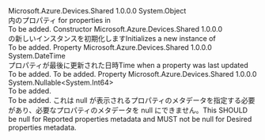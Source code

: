 <Type Name="Metadata" FullName="Microsoft.Azure.Devices.Shared.Metadata">
  <TypeSignature Language="C#" Value="public sealed class Metadata" />
  <TypeSignature Language="ILAsm" Value=".class public auto ansi sealed beforefieldinit Metadata extends System.Object" />
  <TypeSignature Language="DocId" Value="T:Microsoft.Azure.Devices.Shared.Metadata" />
  <TypeSignature Language="VB.NET" Value="Public NotInheritable Class Metadata" />
  <TypeSignature Language="F#" Value="type Metadata = class" />
  <AssemblyInfo>
    <AssemblyName>Microsoft.Azure.Devices.Shared</AssemblyName>
    <AssemblyVersion>1.0.0.0</AssemblyVersion>
  </AssemblyInfo>
  <Base>
    <BaseTypeName>System.Object</BaseTypeName>
  </Base>
  <Interfaces />
  <Docs>
    <summary>
      <span data-ttu-id="5f947-101"><see cref="T:Microsoft.Azure.Devices.Shared.Metadata" />内のプロパティ<see cref="T:Microsoft.Azure.Devices.Shared.TwinCollection" /></span><span class="sxs-lookup"><span data-stu-id="5f947-101"><see cref="T:Microsoft.Azure.Devices.Shared.Metadata" /> for properties in <see cref="T:Microsoft.Azure.Devices.Shared.TwinCollection" /></span></span></summary>
    <remarks>To be added.</remarks>
  </Docs>
  <Members>
    <Member MemberName=".ctor">
      <MemberSignature Language="C#" Value="public Metadata (DateTime lastUpdated, Nullable&lt;long&gt; lastUpdatedVersion);" />
      <MemberSignature Language="ILAsm" Value=".method public hidebysig specialname rtspecialname instance void .ctor(valuetype System.DateTime lastUpdated, valuetype System.Nullable`1&lt;int64&gt; lastUpdatedVersion) cil managed" />
      <MemberSignature Language="DocId" Value="M:Microsoft.Azure.Devices.Shared.Metadata.#ctor(System.DateTime,System.Nullable{System.Int64})" />
      <MemberSignature Language="VB.NET" Value="Public Sub New (lastUpdated As DateTime, lastUpdatedVersion As Nullable(Of Long))" />
      <MemberSignature Language="F#" Value="new Microsoft.Azure.Devices.Shared.Metadata : DateTime * Nullable&lt;int64&gt; -&gt; Microsoft.Azure.Devices.Shared.Metadata" Usage="new Microsoft.Azure.Devices.Shared.Metadata (lastUpdated, lastUpdatedVersion)" />
      <MemberType>Constructor</MemberType>
      <AssemblyInfo>
        <AssemblyName>Microsoft.Azure.Devices.Shared</AssemblyName>
        <AssemblyVersion>1.0.0.0</AssemblyVersion>
      </AssemblyInfo>
      <Parameters>
        <Parameter Name="lastUpdated" Type="System.DateTime" />
        <Parameter Name="lastUpdatedVersion" Type="System.Nullable&lt;System.Int64&gt;" />
      </Parameters>
      <Docs>
        <param name="lastUpdated"></param>
        <param name="lastUpdatedVersion"></param>
        <summary>
            <span data-ttu-id="5f947-102"><see cref="T:Microsoft.Azure.Devices.Shared.Metadata" /> の新しいインスタンスを初期化します</span><span class="sxs-lookup"><span data-stu-id="5f947-102">Initializes a new instance of <see cref="T:Microsoft.Azure.Devices.Shared.Metadata" /></span></span></summary>
        <remarks>To be added.</remarks>
      </Docs>
    </Member>
    <Member MemberName="LastUpdated">
      <MemberSignature Language="C#" Value="public DateTime LastUpdated { get; set; }" />
      <MemberSignature Language="ILAsm" Value=".property instance valuetype System.DateTime LastUpdated" />
      <MemberSignature Language="DocId" Value="P:Microsoft.Azure.Devices.Shared.Metadata.LastUpdated" />
      <MemberSignature Language="VB.NET" Value="Public Property LastUpdated As DateTime" />
      <MemberSignature Language="F#" Value="member this.LastUpdated : DateTime with get, set" Usage="Microsoft.Azure.Devices.Shared.Metadata.LastUpdated" />
      <MemberType>Property</MemberType>
      <AssemblyInfo>
        <AssemblyName>Microsoft.Azure.Devices.Shared</AssemblyName>
        <AssemblyVersion>1.0.0.0</AssemblyVersion>
      </AssemblyInfo>
      <ReturnValue>
        <ReturnType>System.DateTime</ReturnType>
      </ReturnValue>
      <Docs>
        <summary>
            <span data-ttu-id="5f947-103">プロパティが最後に更新された日時</span><span class="sxs-lookup"><span data-stu-id="5f947-103">Time when a property was last updated</span></span>
            </summary>
        <value>To be added.</value>
        <remarks>To be added.</remarks>
      </Docs>
    </Member>
    <Member MemberName="LastUpdatedVersion">
      <MemberSignature Language="C#" Value="public Nullable&lt;long&gt; LastUpdatedVersion { get; set; }" />
      <MemberSignature Language="ILAsm" Value=".property instance valuetype System.Nullable`1&lt;int64&gt; LastUpdatedVersion" />
      <MemberSignature Language="DocId" Value="P:Microsoft.Azure.Devices.Shared.Metadata.LastUpdatedVersion" />
      <MemberSignature Language="VB.NET" Value="Public Property LastUpdatedVersion As Nullable(Of Long)" />
      <MemberSignature Language="F#" Value="member this.LastUpdatedVersion : Nullable&lt;int64&gt; with get, set" Usage="Microsoft.Azure.Devices.Shared.Metadata.LastUpdatedVersion" />
      <MemberType>Property</MemberType>
      <AssemblyInfo>
        <AssemblyName>Microsoft.Azure.Devices.Shared</AssemblyName>
        <AssemblyVersion>1.0.0.0</AssemblyVersion>
      </AssemblyInfo>
      <ReturnValue>
        <ReturnType>System.Nullable&lt;System.Int64&gt;</ReturnType>
      </ReturnValue>
      <Docs>
        <summary>To be added.</summary>
        <value>To be added.</value>
        <remarks>
            <span data-ttu-id="5f947-104">これは null が表示されるプロパティのメタデータを指定する必要があり、必要なプロパティのメタデータを null にできません。</span><span class="sxs-lookup"><span data-stu-id="5f947-104">This SHOULD be null for Reported properties metadata and MUST not be null for Desired properties metadata.</span></span>
            </remarks>
      </Docs>
    </Member>
  </Members>
</Type>